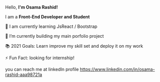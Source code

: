 Hello, <b>I'm Osama Rashid!</b>

I am a <b>Front-End Developer and Student</b>

🚀 I am currently learning JsReact / Bootstrap

🔭 I’m currently building my main porfolio project

📚 2021 Goals: Learn improve my skill set and deploy it on my work

⚡ Fun Fact: looking for internship!

 you can reach me at linkedIn profile https://www.linkedin.com/in/osama-rashid-aaa98721a
 
